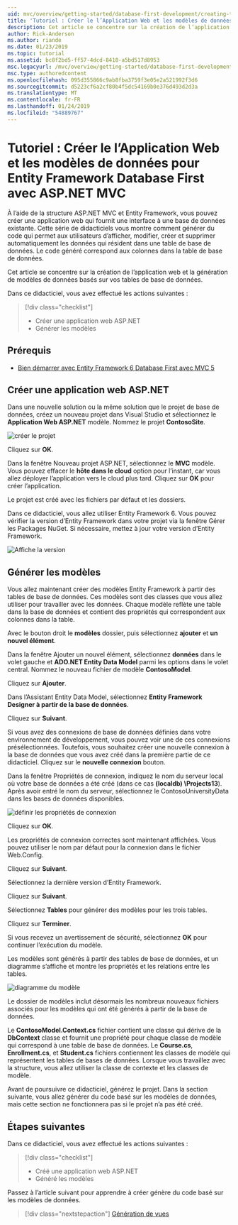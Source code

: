 ```yaml
---
uid: mvc/overview/getting-started/database-first-development/creating-the-web-application
title: 'Tutoriel : Créer le l’Application Web et les modèles de données pour Entity Framework Database First avec ASP.NET MVC'
description: Cet article se concentre sur la création de l’application web et la génération de modèles de données basés sur vos tables de base de données.
author: Rick-Anderson
ms.author: riande
ms.date: 01/23/2019
ms.topic: tutorial
ms.assetid: bc8f2bd5-ff57-4dcd-8418-a5bd517d8953
msc.legacyurl: /mvc/overview/getting-started/database-first-development/creating-the-web-application
msc.type: authoredcontent
ms.openlocfilehash: 095d355866c9ab8fba3759f3e05e2a521992f3d6
ms.sourcegitcommit: d5223cf6a2cf80b4f5dc54169b0e376d493d2d3a
ms.translationtype: MT
ms.contentlocale: fr-FR
ms.lasthandoff: 01/24/2019
ms.locfileid: "54889767"
---
```

# <a name="tutorial-create-the-the-web-application-and-data-models-for-ef-database-first-with-aspnet-mvc"></a>Tutoriel : Créer le l’Application Web et les modèles de données pour Entity Framework Database First avec ASP.NET MVC

 À l’aide de la structure ASP.NET MVC et Entity Framework, vous pouvez créer une application web qui fournit une interface à une base de données existante. Cette série de didacticiels vous montre comment générer du code qui permet aux utilisateurs d’afficher, modifier, créer et supprimer automatiquement les données qui résident dans une table de base de données. Le code généré correspond aux colonnes dans la table de base de données.

Cet article se concentre sur la création de l’application web et la génération de modèles de données basés sur vos tables de base de données.

Dans ce didacticiel, vous avez effectué les actions suivantes :

> [!div class="checklist"]
> * Créer une application web ASP.NET
> * Générer les modèles

## <a name="prerequisites"></a>Prérequis

* [Bien démarrer avec Entity Framework 6 Database First avec MVC 5](setting-up-database.md)

## <a name="create-an-aspnet-web-app"></a>Créer une application web ASP.NET

Dans une nouvelle solution ou la même solution que le projet de base de données, créez un nouveau projet dans Visual Studio et sélectionnez le **Application Web ASP.NET** modèle. Nommez le projet **ContosoSite**.

![créer le projet](creating-the-web-application/_static/image1.png)

Cliquez sur **OK**.

Dans la fenêtre Nouveau projet ASP.NET, sélectionnez le **MVC** modèle. Vous pouvez effacer le **hôte dans le cloud** option pour l’instant, car vous allez déployer l’application vers le cloud plus tard. Cliquez sur **OK** pour créer l’application.

Le projet est créé avec les fichiers par défaut et les dossiers.

Dans ce didacticiel, vous allez utiliser Entity Framework 6. Vous pouvez vérifier la version d’Entity Framework dans votre projet via la fenêtre Gérer les Packages NuGet. Si nécessaire, mettez à jour votre version d’Entity Framework.

![Affiche la version](creating-the-web-application/_static/image3.png)

## <a name="generate-the-models"></a>Générer les modèles

Vous allez maintenant créer des modèles Entity Framework à partir des tables de base de données. Ces modèles sont des classes que vous allez utiliser pour travailler avec les données. Chaque modèle reflète une table dans la base de données et contient des propriétés qui correspondent aux colonnes dans la table.

Avec le bouton droit le **modèles** dossier, puis sélectionnez **ajouter** et **un nouvel élément**.

Dans la fenêtre Ajouter un nouvel élément, sélectionnez **données** dans le volet gauche et **ADO.NET Entity Data Model** parmi les options dans le volet central. Nommez le nouveau fichier de modèle **ContosoModel**.

Cliquez sur **Ajouter**.

Dans l’Assistant Entity Data Model, sélectionnez **Entity Framework Designer à partir de la base de données**.

Cliquez sur **Suivant**.

Si vous avez des connexions de base de données définies dans votre environnement de développement, vous pouvez voir une de ces connexions présélectionnées. Toutefois, vous souhaitez créer une nouvelle connexion à la base de données que vous avez créé dans la première partie de ce didacticiel. Cliquez sur le **nouvelle connexion** bouton.

Dans la fenêtre Propriétés de connexion, indiquez le nom du serveur local où votre base de données a été créé (dans ce cas **(localdb) \Projects13**). Après avoir entré le nom du serveur, sélectionnez le ContosoUniversityData dans les bases de données disponibles.

![définir les propriétés de connexion](creating-the-web-application/_static/image8.png)

Cliquez sur **OK**.

Les propriétés de connexion correctes sont maintenant affichées. Vous pouvez utiliser le nom par défaut pour la connexion dans le fichier Web.Config.

Cliquez sur **Suivant**.

Sélectionnez la dernière version d’Entity Framework.

Cliquez sur **Suivant**.

Sélectionnez **Tables** pour générer des modèles pour les trois tables.

Cliquez sur **Terminer**.

Si vous recevez un avertissement de sécurité, sélectionnez **OK** pour continuer l’exécution du modèle.

Les modèles sont générés à partir des tables de base de données, et un diagramme s’affiche et montre les propriétés et les relations entre les tables.

![diagramme du modèle](creating-the-web-application/_static/image11.png)

Le dossier de modèles inclut désormais les nombreux nouveaux fichiers associés pour les modèles qui ont été générés à partir de la base de données.

Le **ContosoModel.Context.cs** fichier contient une classe qui dérive de la **DbContext** classe et fournit une propriété pour chaque classe de modèle qui correspond à une table de base de données. Le **Course.cs**, **Enrollment.cs**, et **Student.cs** fichiers contiennent les classes de modèle qui représentent les tables de bases de données. Lorsque vous travaillez avec la structure, vous allez utiliser la classe de contexte et les classes de modèle.

Avant de poursuivre ce didacticiel, générez le projet. Dans la section suivante, vous allez générer du code basé sur les modèles de données, mais cette section ne fonctionnera pas si le projet n’a pas été créé.

## <a name="next-steps"></a>Étapes suivantes

Dans ce didacticiel, vous avez effectué les actions suivantes :

> [!div class="checklist"]
> * Créé une application web ASP.NET
> * Généré les modèles

Passez à l’article suivant pour apprendre à créer génère du code basé sur les modèles de données.
> [!div class="nextstepaction"]
> [Génération de vues](generating-views.md)